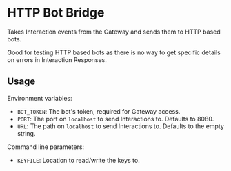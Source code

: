 # HTTP Bot Bridge

Takes Interaction events from the Gateway and sends them to HTTP based bots.

Good for testing HTTP based bots as there is no way to get specific details on errors in Interaction Responses.

## Usage

Environment variables:

- `BOT_TOKEN`: The bot's token, required for Gateway access.
- `PORT`: The port on `localhost` to send Interactions to. Defaults to 8080.
- `URL`: The path on `localhost` to send Interactions to. Defaults to the empty string.

Command line parameters:

- `KEYFILE`: Location to read/write the keys to.

